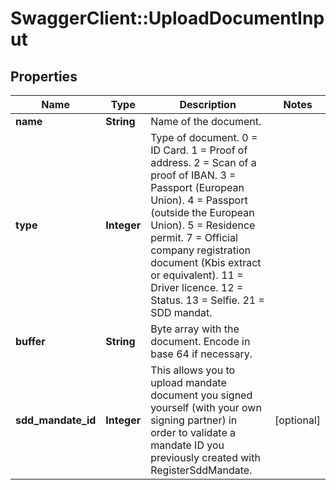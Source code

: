 # SwaggerClient::UploadDocumentInput

## Properties
Name | Type | Description | Notes
------------ | ------------- | ------------- | -------------
**name** | **String** | Name of the document. | 
**type** | **Integer** | Type of document.  0 &#x3D; ID Card.  1 &#x3D; Proof of address.  2 &#x3D; Scan of a proof of IBAN.  3 &#x3D; Passport (European Union).  4 &#x3D; Passport (outside the European Union).  5 &#x3D; Residence permit.  7 &#x3D; Official company registration document (Kbis extract or equivalent).  11 &#x3D; Driver licence.  12 &#x3D; Status.  13 &#x3D; Selfie.  21 &#x3D; SDD mandat. | 
**buffer** | **String** | Byte array with the document. Encode in base 64 if necessary. | 
**sdd_mandate_id** | **Integer** | This allows you to upload mandate document you signed yourself (with your own signing partner) in order to validate a mandate ID you previously created with RegisterSddMandate. | [optional] 


